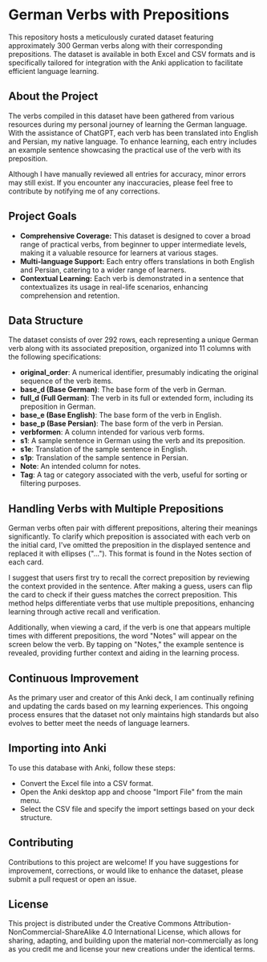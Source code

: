 # German Verbs with Prepositions

This repository hosts a meticulously curated dataset featuring approximately 300 German verbs along with their corresponding prepositions. The dataset is available in both Excel and CSV formats and is specifically tailored for integration with the Anki application to facilitate efficient language learning.

## About the Project
The verbs compiled in this dataset have been gathered from various resources during my personal journey of learning the German language. With the assistance of ChatGPT, each verb has been translated into English and Persian, my native language. To enhance learning, each entry includes an example sentence showcasing the practical use of the verb with its preposition.

Although I have manually reviewed all entries for accuracy, minor errors may still exist. If you encounter any inaccuracies, please feel free to contribute by notifying me of any corrections.

## Project Goals
- **Comprehensive Coverage:** This dataset is designed to cover a broad range of practical verbs, from beginner to upper intermediate levels, making it a valuable resource for learners at various stages.
- **Multi-language Support:** Each entry offers translations in both English and Persian, catering to a wider range of learners.
- **Contextual Learning:** Each verb is demonstrated in a sentence that contextualizes its usage in real-life scenarios, enhancing comprehension and retention.

## Data Structure

The dataset consists of over 292 rows, each representing a unique German verb along with its associated preposition, organized into 11 columns with the following specifications:

- **original_order**: A numerical identifier, presumably indicating the original sequence of the verb items.
- **base_d (Base German)**: The base form of the verb in German.
- **full_d (Full German)**: The verb in its full or extended form, including its preposition in German.
- **base_e (Base English)**: The base form of the verb in English.
- **base_p (Base Persian)**: The base form of the verb in Persian.
- **verbformen**: A column intended for various verb forms.
- **s1**: A sample sentence in German using the verb and its preposition.
- **s1e**: Translation of the sample sentence in English.
- **s1p**: Translation of the sample sentence in Persian.
- **Note**: An intended column for notes.
- **Tag**: A tag or category associated with the verb, useful for sorting or filtering purposes.

## Handling Verbs with Multiple Prepositions

German verbs often pair with different prepositions, altering their meanings significantly. To clarify which preposition is associated with each verb on the initial card, I've omitted the preposition in the displayed sentence and replaced it with ellipses ("..."). This format is found in the Notes section of each card.

I suggest that users first try to recall the correct preposition by reviewing the context provided in the sentence. After making a guess, users can flip the card to check if their guess matches the correct preposition. This method helps differentiate verbs that use multiple prepositions, enhancing learning through active recall and verification.

Additionally, when viewing a card, if the verb is one that appears multiple times with different prepositions, the word "Notes" will appear on the screen below the verb. By tapping on "Notes," the example sentence is revealed, providing further context and aiding in the learning process.

## Continuous Improvement
As the primary user and creator of this Anki deck, I am continually refining and updating the cards based on my learning experiences. This ongoing process ensures that the dataset not only maintains high standards but also evolves to better meet the needs of language learners.

## Importing into Anki

To use this database with Anki, follow these steps:

- Convert the Excel file into a CSV format.
- Open the Anki desktop app and choose "Import File" from the main menu.
- Select the CSV file and specify the import settings based on your deck structure.

## Contributing
Contributions to this project are welcome! If you have suggestions for improvement, corrections, or would like to enhance the dataset, please submit a pull request or open an issue.

## License
This project is distributed under the Creative Commons Attribution-NonCommercial-ShareAlike 4.0 International License, which allows for sharing, adapting, and building upon the material non-commercially as long as you credit me and license your new creations under the identical terms.
